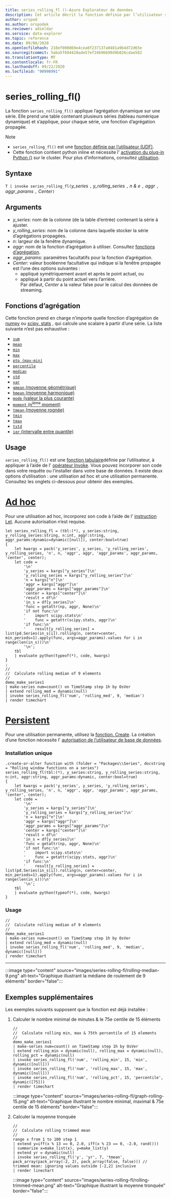 ```yaml
---
title: series_rolling_fl ()-Azure Explorateur de données
description: Cet article décrit la fonction définie par l’utilisateur series_rolling_fl () dans Azure Explorateur de données.
author: orspod
ms.author: orspodek
ms.reviewer: adieldar
ms.service: data-explorer
ms.topic: reference
ms.date: 09/08/2020
ms.openlocfilehash: 218ef000869e4cea0f237137a0481a9b4d72d65e
ms.sourcegitcommit: 5aba5f694420ade57ef24b96699d9b026cdae582
ms.translationtype: MT
ms.contentlocale: fr-FR
ms.lasthandoff: 09/22/2020
ms.locfileid: "90998991"
---
```

# <a name="series_rolling_fl"></a>series_rolling_fl()


La fonction `series_rolling_fl()` applique l’agrégation dynamique sur une série. Elle prend une table contenant plusieurs séries (tableau numérique dynamique) et s’applique, pour chaque série, une fonction d’agrégation propagée.

> [!NOTE]
> * `series_rolling_fl()` est une [fonction définie par l’utilisateur (UDF)](../query/functions/user-defined-functions.md).
> * Cette fonction contient python inline et nécessite l' [activation du plug-in Python ()](../query/pythonplugin.md#enable-the-plugin) sur le cluster. Pour plus d’informations, consultez [utilisation](#usage).

## <a name="syntax"></a>Syntaxe

`T | invoke series_rolling_fl(`*y_series* `,` *y_rolling_series* `,` *n & e* `,` *aggr* `,` *aggr_params* `,` *Center*`)`

## <a name="arguments"></a>Arguments

* *y_series*: nom de la colonne (de la table d’entrée) contenant la série à ajuster.
* *y_rolling_series*: nom de la colonne dans laquelle stocker la série d’agrégations propagées.
* *n*: largeur de la fenêtre dynamique.
* *aggr*: nom de la fonction d’agrégation à utiliser. Consultez [fonctions d’agrégation](#aggregation-functions).
* *aggr_params*: paramètres facultatifs pour la fonction d’agrégation.
* *Center*: valeur booléenne facultative qui indique si la fenêtre propagée est l’une des options suivantes :
    * appliqué symétriquement avant et après le point actuel, ou 
    * appliqué à partir du point actuel vers l’arrière. <br>
    Par défaut, *Center* a la valeur false pour le calcul des données de streaming.

## <a name="aggregation-functions"></a>Fonctions d’agrégation

Cette fonction prend en charge n’importe quelle fonction d’agrégation de [numpy](https://numpy.org/) ou [scipy. stats](https://docs.scipy.org/doc/scipy/reference/stats.html#module-scipy.stats) , qui calcule une scalaire à partir d’une série. La liste suivante n’est pas exhaustive :

* [`sum`](https://numpy.org/doc/stable/reference/generated/numpy.sum.html#numpy.sum) 
* [`mean`](https://numpy.org/doc/stable/reference/generated/numpy.mean.html?highlight=mean#numpy.mean)
* [`min`](https://numpy.org/doc/stable/reference/generated/numpy.amin.html#numpy.amin)
* [`max`](https://numpy.org/doc/stable/reference/generated/numpy.amax.html)
* [`ptp (max-min)`](https://numpy.org/doc/stable/reference/generated/numpy.ptp.html)
* [`percentile`](https://numpy.org/doc/stable/reference/generated/numpy.percentile.html)
* [`median`](https://numpy.org/doc/stable/reference/generated/numpy.median.html)
* [`std`](https://numpy.org/doc/stable/reference/generated/numpy.std.html)
* [`var`](https://numpy.org/doc/stable/reference/generated/numpy.var.html)
* [`gmean` (moyenne géométrique)](https://docs.scipy.org/doc/scipy/reference/generated/scipy.stats.gmean.html)
* [`hmean` (moyenne harmonique)](https://docs.scipy.org/doc/scipy/reference/generated/scipy.stats.hmean.html)
* [`mode` (valeur la plus courante)](https://docs.scipy.org/doc/scipy/reference/generated/scipy.stats.mode.html)
* [`moment` (n<sup>ième</sup> moment)](https://docs.scipy.org/doc/scipy/reference/generated/scipy.stats.moment.html)
* [`tmean` (moyenne rognée)](https://docs.scipy.org/doc/scipy/reference/generated/scipy.stats.tmean.html)
* [`tmin`](https://docs.scipy.org/doc/scipy/reference/generated/scipy.stats.tmin.html) 
* [`tmax`](https://docs.scipy.org/doc/scipy/reference/generated/scipy.stats.tmax.html)
* [`tstd`](https://docs.scipy.org/doc/scipy/reference/generated/scipy.stats.tstd.html)
* [`iqr` (intervalle entre quantile)](https://docs.scipy.org/doc/scipy/reference/generated/scipy.stats.iqr.html) 

## <a name="usage"></a>Usage

`series_rolling_fl()` est une [fonction tabulaire](../query/functions/user-defined-functions.md#tabular-function)définie par l’utilisateur, à appliquer à l’aide de l' [opérateur Invoke](../query/invokeoperator.md). Vous pouvez incorporer son code dans votre requête ou l’installer dans votre base de données. Il existe deux options d’utilisation : une utilisation ad hoc et une utilisation permanente. Consultez les onglets ci-dessous pour obtenir des exemples.

# <a name="ad-hoc"></a>[Ad hoc](#tab/adhoc)

Pour une utilisation ad hoc, incorporez son code à l’aide de l' [instruction Let](../query/letstatement.md). Aucune autorisation n’est requise.

<!-- csl: https://help.kusto.windows.net:443/Samples -->
```kusto
let series_rolling_fl = (tbl:(*), y_series:string, y_rolling_series:string, n:int, aggr:string, aggr_params:dynamic=dynamic([null]), center:bool=true)
{
    let kwargs = pack('y_series', y_series, 'y_rolling_series', y_rolling_series, 'n', n, 'aggr', aggr, 'aggr_params', aggr_params, 'center', center);
    let code =
        '\n'
        'y_series = kargs["y_series"]\n'
        'y_rolling_series = kargs["y_rolling_series"]\n'
        'n = kargs["n"]\n'
        'aggr = kargs["aggr"]\n'
        'aggr_params = kargs["aggr_params"]\n'
        'center = kargs["center"]\n'
        'result = df\n'
        'in_s = df[y_series]\n'
        'func = getattr(np, aggr, None)\n'
        'if not func:\n'
        '    import scipy.stats\n'
        '    func = getattr(scipy.stats, aggr)\n'
        'if func:\n'
        '    result[y_rolling_series] = list(pd.Series(in_s[i]).rolling(n, center=center, min_periods=1).apply(func, args=aggr_params).values for i in range(len(in_s)))\n'
        '\n';
    tbl
    | evaluate python(typeof(*), code, kwargs)
}
;
//
//  Calculate rolling median of 9 elements
//
demo_make_series1
| make-series num=count() on TimeStamp step 1h by OsVer
| extend rolling_med = dynamic(null)
| invoke series_rolling_fl('num', 'rolling_med', 9, 'median')
| render timechart
```

# <a name="persistent"></a>[Persistent](#tab/persistent)

Pour une utilisation permanente, utilisez la [fonction. Create](../management/create-function.md). La création d’une fonction nécessite l' [autorisation de l’utilisateur de base de données](../management/access-control/role-based-authorization.md).

### <a name="one-time-installation"></a>Installation unique

<!-- csl: https://help.kusto.windows.net:443/Samples -->
```kusto
.create-or-alter function with (folder = "Packages\\Series", docstring = "Rolling window functions on a series")
series_rolling_fl(tbl:(*), y_series:string, y_rolling_series:string, n:int, aggr:string, aggr_params:dynamic, center:bool=true)
{
    let kwargs = pack('y_series', y_series, 'y_rolling_series', y_rolling_series, 'n', n, 'aggr', aggr, 'aggr_params', aggr_params, 'center', center);
    let code =
        '\n'
        'y_series = kargs["y_series"]\n'
        'y_rolling_series = kargs["y_rolling_series"]\n'
        'n = kargs["n"]\n'
        'aggr = kargs["aggr"]\n'
        'aggr_params = kargs["aggr_params"]\n'
        'center = kargs["center"]\n'
        'result = df\n'
        'in_s = df[y_series]\n'
        'func = getattr(np, aggr, None)\n'
        'if not func:\n'
        '    import scipy.stats\n'
        '    func = getattr(scipy.stats, aggr)\n'
        'if func:\n'
        '    result[y_rolling_series] = list(pd.Series(in_s[i]).rolling(n, center=center, min_periods=1).apply(func, args=aggr_params).values for i in range(len(in_s)))\n'
        '\n';
    tbl
    | evaluate python(typeof(*), code, kwargs)
}
```

### <a name="usage"></a>Usage

<!-- csl: https://help.kusto.windows.net:443/Samples -->
```kusto
//
//  Calculate rolling median of 9 elements
//
demo_make_series1
| make-series num=count() on TimeStamp step 1h by OsVer
| extend rolling_med = dynamic(null)
| invoke series_rolling_fl('num', 'rolling_med', 9, 'median', dynamic([null]))
| render timechart
```

---

:::image type="content" source="images/series-rolling-fl/rolling-median-9.png" alt-text="Graphique illustrant la médiane de roulement de 9 éléments" border="false":::

## <a name="additional-examples"></a>Exemples supplémentaires

Les exemples suivants supposent que la fonction est déjà installée :

1. Calculer le nombre minimal de minutes & le 75e centile de 15 éléments
    
    <!-- csl: https://help.kusto.windows.net:443/Samples -->
    ```kusto
    //
    //  Calculate rolling min, max & 75th percentile of 15 elements
    //
    demo_make_series1
    | make-series num=count() on TimeStamp step 1h by OsVer
    | extend rolling_min = dynamic(null), rolling_max = dynamic(null), rolling_pct = dynamic(null)
    | invoke series_rolling_fl('num', 'rolling_min', 15, 'min', dynamic([null]))
    | invoke series_rolling_fl('num', 'rolling_max', 15, 'max', dynamic([null]))
    | invoke series_rolling_fl('num', 'rolling_pct', 15, 'percentile', dynamic([75]))
    | render timechart
    ```
    
    :::image type="content" source="images/series-rolling-fl/graph-rolling-15.png" alt-text="Graphique illustrant le nombre minimal, maximal & 75e centile de 15 éléments" border="false":::

1. Calculer la moyenne tronquée
        
    <!-- csl: https://help.kusto.windows.net:443/Samples -->
    ```kusto
    //
    //  Calculate rolling trimmed mean
    //
    range x from 1 to 100 step 1
    | extend y=iff(x % 13 == 0, 2.0, iff(x % 23 == 0, -2.0, rand()))
    | summarize x=make_list(x), y=make_list(y)
    | extend yr = dynamic(null)
    | invoke series_rolling_fl('y', 'yr', 7, 'tmean', pack_array(pack_array(-2, 2), pack_array(false, false))) //  trimmed mean: ignoring values outside [-2,2] inclusive
    | render linechart
    ```
    
    :::image type="content" source="images/series-rolling-fl/rolling-trimmed-mean.png" alt-text="Graphique illustrant la moyenne tronquée" border="false":::
    
